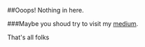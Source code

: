 ##Ooops! Nothing in here.

###Maybe you shoud try to visit my [medium](https://eliton.medium.com).

That's all folks
